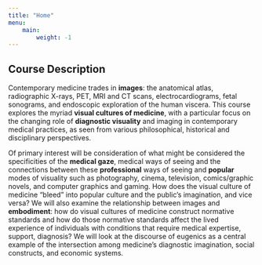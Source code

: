 ```yaml
---
title: "Home"
menu: 
    main:
        weight: -1
---
```


## Course Description

Contemporary medicine trades in **images**: the anatomical atlas, radiographic X-rays, PET, MRI and CT scans, electrocardiograms, fetal sonograms, and endoscopic exploration of the human viscera. This course explores the myriad **visual cultures of medicine**, with a particular focus on the changing role of **diagnostic visuality** and imaging in contemporary medical practices, as seen from various philosophical, historical and disciplinary perspectives.

Of primary interest will be consideration of what might be considered the specificities of the **medical gaze**, medical ways of seeing and the connections between these **professional** ways of seeing and **popular** modes of visuality such as photography, cinema, television, comics/graphic novels, and computer graphics and gaming. How does the visual culture of medicine “bleed” into popular culture and the public’s imagination, and vice versa?   We will also examine the relationship between images and **embodiment**: how do visual cultures of medicine construct normative standards and how do those normative standards affect the lived experience of individuals with conditions that require medical expertise, support, diagnosis? We will look at the discourse of eugenics as a central example of the intersection among medicine’s diagnostic imagination, social constructs, and economic systems.